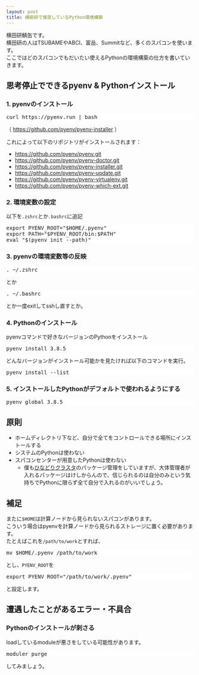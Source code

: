 ```yaml
---
layout: post
title: 横田研で推奨しているPython環境構築
---
```


<style>
.highlight {
background-color: #fff;
}
</style>

横田研鯖缶です。  
横田研の人はTSUBAMEやABCI、富岳、Summitなど、多くのスパコンを使います。  
ここではどのスパコンでもだいたい使えるPythonの環境構築の仕方を書いていきます。

## 思考停止でできるpyenv & Pythonインストール
### 1. pyenvのインストール

<pre class='highlight'>
curl https://pyenv.run | bash
</pre>
（ https://github.com/pyenv/pyenv-installer ）

これによって以下のリポジトリがインストールされます：
- https://github.com/pyenv/pyenv.git
- https://github.com/pyenv/pyenv-doctor.git
- https://github.com/pyenv/pyenv-installer.git
- https://github.com/pyenv/pyenv-update.git
- https://github.com/pyenv/pyenv-virtualenv.git
- https://github.com/pyenv/pyenv-which-ext.git

### 2. 環境変数の設定  

以下を`.zshrc`とか`.bashrc`に追記
<pre class='highlight'>
export PYENV_ROOT="$HOME/.pyenv"
export PATH="$PYENV_ROOT/bin:$PATH"
eval "$(pyenv init --path)"
</pre>

### 3. pyenvの環境変数等の反映  

<pre class='highlight'>
. ~/.zshrc
</pre>
とか
<pre class='highlight'>
. ~/.bashrc
</pre>
とか一度exitしてsshし直すとか。

### 4. Pythonのインストール  

pyenvコマンドで好きなバージョンのPythonをインストール
<pre class='highlight'>
pyenv install 3.8.5
</pre>

どんなバージョンがインストール可能かを見たければ以下のコマンドを実行。
<pre class='highlight'>
pyenv install --list
</pre>

### 5. インストールしたPythonがデフォルトで使われるようにする

<pre class='highlight'>
pyenv global 3.8.5
</pre>

## 原則
- ホームディレクトリ下など、自分で全てをコントロールできる場所にインストールする
- システムのPythonは使わない
- スパコンセンターが用意したPythonは使わない
  - 僕も[ひなどりクラスタ](https://rioyokotalab.github.io/Lab-Servers-2020/)のパッケージ管理をしていますが、大体管理者が入れるパッケージはけしからんので、信じられるのは自分のみという気持ちでPythonに限らず全て自分で入れるのがいいでしょう。

## 補足
またに`$HOME`は計算ノードから見られないスパコンがあります。  
こういう場合はpyenvを計算ノードから見られるストレージに置く必要があります。  
たとえばこれを`/path/to/work`とすれば、
<pre class='highlight'>
mv $HOME/.pyenv /path/to/work
</pre>
とし、`PYENV_ROOT`を
<pre class='highlight'>
export PYENV_ROOT="/path/to/work/.pyenv"
</pre>
と設定します。

## 遭遇したことがあるエラー・不具合

### Pythonのインストールが刺さる

loadしているmoduleが悪さをしている可能性があります。
<pre class='highlight'>
moduler purge
</pre>
してみましょう。
